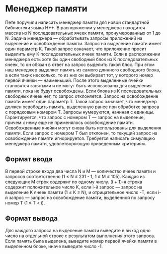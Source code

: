 # Менеджер памяти

Пете поручили написать менеджер памяти для новой стандартной библиотеки языка H++. В распоряжении у менеджера находится массив из N последовательных ячеек памяти, пронумерованных от 1 до N. Задача менеджера — обрабатывать запросы приложений на выделение и освобождение памяти. Запрос на выделение памяти имеет один параметр K. Такой запрос означает, что приложение просит выделить ему K последовательных ячеек памяти. Если в распоряжении менеджера есть хотя бы один свободный блок из K последовательных ячеек, то он обязан в ответ на запрос выделить такой блок. При этом наш менеджер выделяет память из самого длинного свободного блока, а если таких несколько, то из них он выбирает тот, у которого номер первой ячейки — наименьший. После этого выделенные ячейки становятся занятыми и не могут быть использованы для выделения памяти, пока не будут освобождены. Если блока из K последовательных свободных ячеек нет, то запрос отклоняется. Запрос на освобождение памяти имеет один параметр T. Такой запрос означает, что менеджер должен освободить память, выделенную ранее при обработке запроса с порядковым номером T. Запросы нумеруются, начиная с единицы. Гарантируется, что запрос с номером T — запрос на выделение, причем к нему еще не применялось освобождение памяти. Освобожденные ячейки могут снова быть использованы для выделения памяти. Если запрос с номером T был отклонен, то текущий запрос на освобождение памяти игнорируется. Требуется написать симуляцию менеджера памяти, удовлетворяющую приведенным критериям.

## Формат ввода
В первой строке входа два числа N и M — количество ячеек памяти и запросов соответственно (1 ≤ N ≤ 231 - 1, 1 ≤ M ≤ 105). Каждая из следующих M строк содержит по одному числу. (i + 1)-я строка содержит положительное число K, если i-й запрос — запрос на выделение K ячеек памяти (1 ≤ K ≤ N), и отрицательное число -T, если i-й запрос — запрос на освобождение памяти, выделенной по запросу номер T (1 ≤ T < i).

## Формат вывода
Для каждого запроса на выделение памяти выведите в выход одно число на отдельной строке с результатом выполнения этого запроса. Если память была выделена, выведите номер первой ячейки памяти в выделенном блоке, иначе выведите число -1.